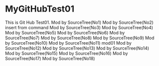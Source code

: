 # MyGitHubTest01
This is Git Hub Test01.
Mod by SourceTree(No1)
Mod by SourceTree(No2)
insert from command
Mod by SourceTree(No3)
Mod by SourceTree(No4)
Mod by SourceTree(No5)
Mod by SourceTree(No6)
Mod by SourceTree(No7)
Mod by SourceTree(No8)
Mod by SourceTree(No9)
Mod by SourceTree(No10)
Mod by SourceTree(No11) mod01
Mod by SourceTree(No12)
Mod by SourceTree(No13)
Mod by SourceTree(No14)
Mod by SourceTree(No15)
Mod by SourceTree(No16)
Mod by SourceTree(No17)
Mod by SourceTree(No18)
